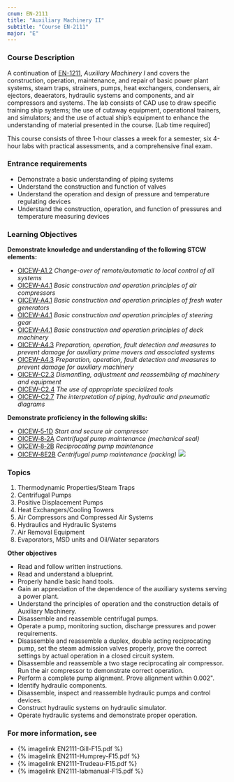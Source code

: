 ```yaml
---
cnum: EN-2111
title: "Auxiliary Machinery II"
subtitle: "Course EN-2111"
major: "E"
---
```

### Course Description

A continuation of [EN-1211](EN-1211), *Auxiliary Machinery I* and covers the construction, operation, maintenance, and repair of basic power plant systems, steam traps, strainers, pumps, heat exchangers, condensers, air ejectors, deaerators, hydraulic systems and components, and air compressors and systems. The lab consists of CAD use to draw specific training ship systems; the use of cutaway equipment, operational trainers, and simulators; and the use of actual ship’s equipment to enhance the understanding of material presented in the course. [Lab time required]

This course consists of three 1-hour classes a week for a semester, six 4-hour labs with practical assessments, and a comprehensive final exam.

### Entrance requirements

* Demonstrate a basic understanding of piping systems
* Understand the construction and function of valves
* Understand the operation and design of pressure and temperature regulating devices
* Understand the construction, operation, and function of pressures and temperature measuring devices


### Learning Objectives

**Demonstrate knowledge and understanding of the following STCW elements:**

* [OICEW-A1.2]({{site.baseurl}}/tables/31.html#OICEW-A1.2) *Change-over of remote/automatic to local control of all systems*
* [OICEW-A4.1]({{site.baseurl}}/tables/31.html#OICEW-A4.1) *Basic construction and operation principles of air compressors*
* [OICEW-A4.1]({{site.baseurl}}/tables/31.html#OICEW-A4.1) *Basic construction and operation principles of fresh water generators*
* [OICEW-A4.1]({{site.baseurl}}/tables/31.html#OICEW-A4.1) *Basic construction and operation principles of steering gear*
* [OICEW-A4.1]({{site.baseurl}}/tables/31.html#OICEW-A4.1) *Basic construction and operation principles of deck machinery*
* [OICEW-A4.3]({{site.baseurl}}/tables/31.html#OICEW-A4.3) *Preparation, operation, fault detection and measures to prevent damage for auxiliary prime movers and associated systems*
* [OICEW-A4.3]({{site.baseurl}}/tables/31.html#OICEW-A4.3) *Preparation, operation, fault detection and measures to prevent damage for auxiliary machinery*
* [OICEW-C2.3]({{site.baseurl}}/tables/31.html#OICEW-C2.3) *Dismantling, adjustment and reassembling of machinery and equipment*
* [OICEW-C2.4]({{site.baseurl}}/tables/31.html#OICEW-C2.4) *The use of appropriate specialized tools*
* [OICEW-C2.7]({{site.baseurl}}/tables/31.html#OICEW-C2.7) *The interpretation of piping, hydraulic and pneumatic diagrams*

**Demonstrate proficiency in the following skills:**

* [OICEW‑5‑1D]( {{site.baseurl}}/assessments/Engine/OICEW-5-1D) *Start and secure air compressor*
* [OICEW‑8‑2A]( {{site.baseurl}}/assessments/Engine/OICEW-8-2A) *Centrifugal pump maintenance (mechanical seal)*
* [OICEW‑8‑2B]( {{site.baseurl}}/assessments/Engine/OICEW-8-2B) *Reciprocating pump maintenance*
* [OICEW‑8E2B]( {{site.baseurl}}/assessments/Engine/OICEW-8E2B) *Centrifugal pump maintenance (packing)* ![]({{site.baseurl}}/assets/images/new.jpg)

### Topics

1. Thermodynamic Properties/Steam Traps
2. Centrifugal Pumps 	 
3. Positive Displacement Pumps	 
4. Heat Exchangers/Cooling Towers 
5. Air Compressors and Compressed Air Systems 
6. Hydraulics and Hydraulic Systems	 
7. Air Removal Equipment 
8. Evaporators, MSD units and Oil/Water separators


**Other objectives**

* Read and follow written instructions.
* Read and understand a blueprint.
* Properly handle basic hand tools.
* Gain an appreciation of the dependence of the auxiliary systems serving a power plant.
* Understand the principles of operation and the construction details of Auxiliary Machinery.
* Disassemble and reassemble centrifugal pumps.
* Operate a pump, monitoring suction, discharge pressures and power requirements.
* Disassemble and reassemble a duplex, double acting reciprocating pump, set the steam admission valves properly, prove the correct settings by actual operation in a closed circuit system.
* Disassemble and reassemble a two stage reciprocating air compressor. Run the air compressor to demonstrate correct operation.
* Perform a complete pump alignment. Prove alignment within 0.002".
* Identify hydraulic components.
* Disassemble, inspect and reassemble hydraulic pumps and control devices.
* Construct hydraulic systems on hydraulic simulator.
* Operate hydraulic systems and demonstrate proper operation.

### For more information, see 

* {% imagelink EN2111-Gill-F15.pdf %} 
* {% imagelink EN2111-Humprey-F15.pdf %} 
* {% imagelink EN2111-Trudeau-F15.pdf %} 
* {% imagelink EN2111-labmanual-F15.pdf %} 



